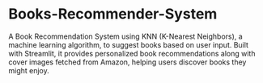 # Books-Recommender-System
A Book Recommendation System using KNN (K-Nearest Neighbors), a machine learning algorithm, to suggest books based on user input. Built with Streamlit, it provides personalized book recommendations along with cover images fetched from Amazon, helping users discover books they might enjoy.
